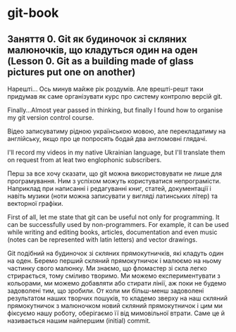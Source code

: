 # git-book

## Заняття 0. Git як будиночок зі скляних малюночків, що кладуться один на оден (Lesson 0. Git as a building made of glass pictures put one on another)
Нарешті... Ось минув майже рік роздумів. 
Але врешті-решт таки придумав як саме організувати курс про систему контролю версій git.

Finally...Almost year passed in thinking, but finally I found how to organise my git version control course. 

Відео записуватиму рідною українською мовою, але перекладатиму на англійську, якщо про це попросять бодай два англомовні глядачі.

I'll record my videos in my native Ukrainian language, but I'll translate them on request from at leat two englophonic subscribers.

Перш за все хочу сказати, що git можна використовувати не лише для програмування.
Ним з успіхом можуть користуватися непрограмісти. Наприклад при написанні і редагуванні книг, статей, документації і навіть музики (ноти можна записувати у вигляді латинських літер) та векторної графіки.

First of all, let me state that git can be useful not only for programming.
It can be successfully used by non-programmers. For example, it can be used while writing and editing books, articles, documentation and even music (notes can be represented with latin letters) and vector drawings.

Git подібний на будиночок зі скляних прямокутничків, які кладуть один на оден.
Беремо перший скляний прямокутничок і малюємо на ньому частинку свого малюнку.
Ми знаємо, що фломастер зі скла легко стрирається, тому сміливо творимо. 
Ми можемо експериментувати з кольорами, ми можемо добавляти або стирати лінії, аж поки не будемо задоволені тим, що зробили.
От коли ми більш-менш задоволені результатом наших творчих пошуків, то кладемо зверху на наш скляний прямокутничок з малюночком 
новий скляний прямокутничок і цим ми фіксуємо нашу роботу, оберігаємо її від мимовільної втрати. 
Саме це й називається нашим найпершим (initial) commit.
